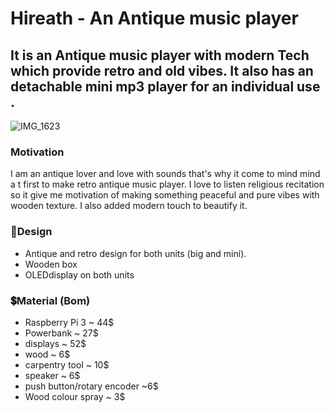 # Hireath - An Antique music player 

It is an Antique music player with modern Tech which provide retro and old vibes. It also has an detachable mini mp3 player for an individual use .
---
![IMG_1623](https://github.com/user-attachments/assets/f8b4f180-7298-4c4a-980c-25c9faa83065)


### Motivation 
I am an antique lover and love with sounds that's why it come to mind mind a t first to make retro antique music player.
I love to listen religious recitation so it  give me motivation of making something peaceful and pure vibes with wooden texture.
I also added modern touch to beautify it.

### 💭Design
- Antique and retro design for both units (big and mini).
- Wooden box 
- OLEDdisplay on both units

### 💲Material (Bom)
- Raspberry Pi 3 ~ 44$
- Powerbank ~ 27$
- displays ~ 52$
- wood ~ 6$
- carpentry tool ~ 10$
- speaker ~ 6$
- push button/rotary encoder ~6$
- Wood colour spray ~ 3$



